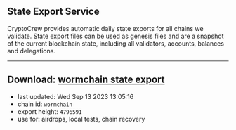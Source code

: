 ## State Export Service
CryptoCrew provides automatic daily state exports for all chains we validate. State export files can be used as genesis files and are a snapshot of the current blockchain state, including all validators, accounts, balances and delegations.

---
**Download: [wormchain state export](https://dl.ccvalidators.com/SERVICE/wormchain/wormchain_export_4796591.json)**
---

- last updated: Wed Sep 13 2023 13:05:16
- chain id: `wormchain`
- export height: `4796591`
- use for: airdrops, local tests, chain recovery
